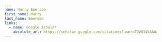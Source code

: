 ```yaml
---
name: Harry Emerson
first_name: Harry
last_name: Emerson
links:
  - name: Google Scholar
    absolute_url: https://scholar.google.com/citations?user=7DV534kAAAAJ&hl=en
---
```

